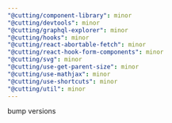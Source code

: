 ```yaml
---
"@cutting/component-library": minor
"@cutting/devtools": minor
"@cutting/graphql-explorer": minor
"@cutting/hooks": minor
"@cutting/react-abortable-fetch": minor
"@cutting/react-hook-form-components": minor
"@cutting/svg": minor
"@cutting/use-get-parent-size": minor
"@cutting/use-mathjax": minor
"@cutting/use-shortcuts": minor
"@cutting/util": minor
---
```


bump versions
